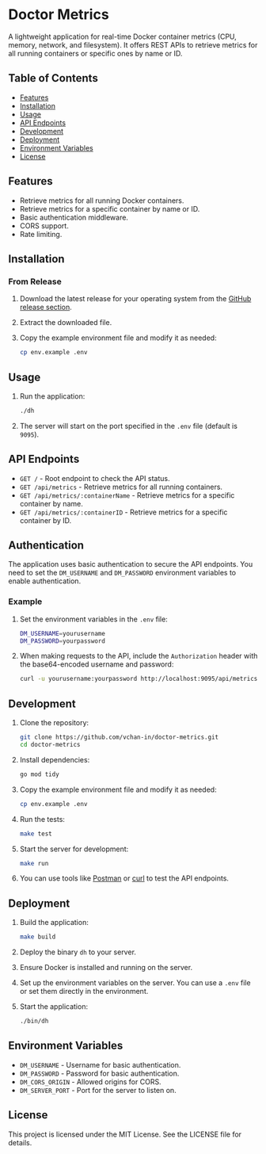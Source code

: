 # Doctor Metrics

A lightweight application for real-time Docker container metrics (CPU, memory, network, and filesystem). It offers REST APIs to retrieve metrics for all running containers or specific ones by name or ID.

## Table of Contents

- [Features](#features)
- [Installation](#installation)
- [Usage](#usage)
- [API Endpoints](#api-endpoints)
- [Development](#development)
- [Deployment](#deployment)
- [Environment Variables](#environment-variables)
- [License](#license)

## Features

- Retrieve metrics for all running Docker containers.
- Retrieve metrics for a specific container by name or ID.
- Basic authentication middleware.
- CORS support.
- Rate limiting.

## Installation

### From Release

1. Download the latest release for your operating system from the [GitHub release section](https://github.com/vchan-in/doctor-metrics/releases).

2. Extract the downloaded file.

3. Copy the example environment file and modify it as needed:
    ```sh
    cp env.example .env
    ```

## Usage

1. Run the application:
    ```sh
    ./dh
    ```

2. The server will start on the port specified in the `.env` file (default is `9095`).

## API Endpoints

- `GET /` - Root endpoint to check the API status.
- `GET /api/metrics` - Retrieve metrics for all running containers.
- `GET /api/metrics/:containerName` - Retrieve metrics for a specific container by name.
- `GET /api/metrics/:containerID` - Retrieve metrics for a specific container by ID.

## Authentication

The application uses basic authentication to secure the API endpoints. You need to set the `DM_USERNAME` and `DM_PASSWORD` environment variables to enable authentication.

### Example

1. Set the environment variables in the `.env` file:
    ```sh
    DM_USERNAME=yourusername
    DM_PASSWORD=yourpassword
    ```

2. When making requests to the API, include the `Authorization` header with the base64-encoded username and password:
    ```sh
    curl -u yourusername:yourpassword http://localhost:9095/api/metrics
    ```

## Development

1. Clone the repository:
    ```sh
    git clone https://github.com/vchan-in/doctor-metrics.git
    cd doctor-metrics
    ```

2. Install dependencies:
    ```sh
    go mod tidy
    ```

3. Copy the example environment file and modify it as needed:
    ```sh
    cp env.example .env
    ```

4. Run the tests:
    ```sh
    make test
    ```

5. Start the server for development:
    ```sh
    make run
    ```

6. You can use tools like [Postman](https://www.postman.com/) or [curl](https://curl.se/) to test the API endpoints.

## Deployment

1. Build the application:
    ```sh
    make build
    ```

2. Deploy the binary `dh` to your server.

3. Ensure Docker is installed and running on the server.

4. Set up the environment variables on the server. You can use a `.env` file or set them directly in the environment.

5. Start the application:
    ```sh
    ./bin/dh
    ```

## Environment Variables

- `DM_USERNAME` - Username for basic authentication.
- `DM_PASSWORD` - Password for basic authentication.
- `DM_CORS_ORIGIN` - Allowed origins for CORS.
- `DM_SERVER_PORT` - Port for the server to listen on.

## License

This project is licensed under the MIT License. See the LICENSE file for details.
